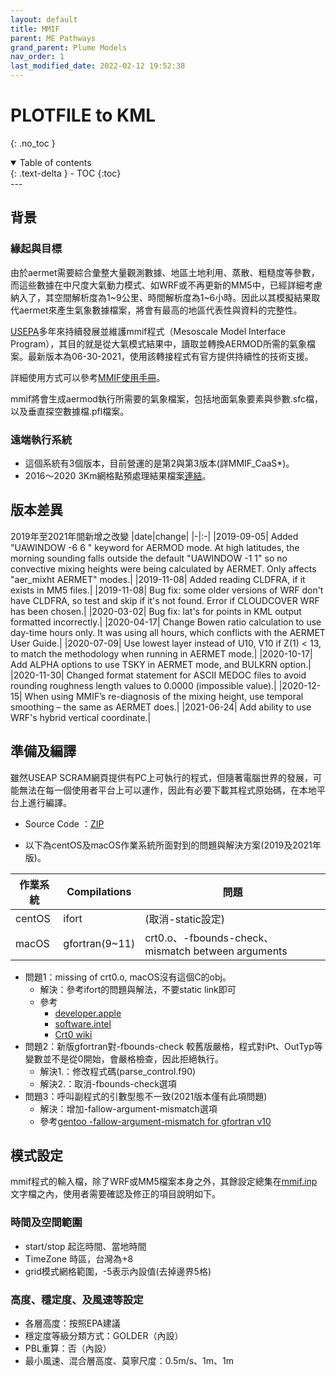 ```yaml
---
layout: default
title: MMIF
parent: ME Pathways
grand_parent: Plume Models
nav_order: 1
last_modified_date: 2022-02-12 19:52:38
---
```

# PLOTFILE to KML
{: .no_toc }

<details open markdown="block">
  <summary>
    Table of contents
  </summary>
  {: .text-delta }
- TOC
{:toc}
</details>
---

## 背景
### 緣起與目標
由於aermet需要綜合彙整大量觀測數據、地區土地利用、蒸散、粗糙度等參數，而這些數據在中尺度大氣動力模式、如WRF或不再更新的MM5中，已經詳細考慮納入了，其空間解析度為1\~9公里、時間解析度為1\~6小時。因此以其模擬結果取代aermet來產生氣象數據檔案，將會有最高的地區代表性與資料的完整性。

[USEPA](https://www.epa.gov/scram/air-quality-dispersion-modeling-related-model-support-programs#mmif)多年來持續發展並維護mmif程式（Mesoscale Model Interface Program），其目的就是從大氣模式結果中，讀取並轉換AERMOD所需的氣象檔案。最新版本為06-30-2021，使用該轉接程式有官方提供持續性的技術支援。

詳細使用方式可以參考[MMIF使用手冊](https://gaftp.epa.gov/Air/aqmg/SCRAM/models/related/mmif/MMIFv3.4.2_Users_Manual.pdf)。

mmif將會生成aermod執行所需要的氣象檔案，包括地面氣象要素與參數.sfc檔，以及垂直探空數據檔.pfl檔案。

### 遠端執行系統
- 這個系統有3個版本，目前營運的是第2與第3版本(詳MMIF_CaaS*)。
- 2016～2020 3Km網格點預處理結果檔案[連結](https://umap.openstreetmap.fr/zh-tw/map/mmif-resultstwn_3x3_grids_588696)。

## 版本差異
2019年至2021年間新增之改變
|date|change|
|-|:-|
|2019-09-05|  Added "UAWINDOW -6 6 " keyword for AERMOD mode. At high latitudes, the morning sounding falls outside the default "UAWINDOW -1 1" so no convective mixing heights were being calculated by AERMET. Only affects "aer_mixht AERMET" modes.|
|2019-11-08|  Added reading CLDFRA, if it exists in MM5 files.|
|2019-11-08|  Bug fix: some older versions of WRF don't have CLDFRA, so test and skip if it's not found. Error if CLOUDCOVER WRF has been chosen.|
|2020-03-02|  Bug fix: lat's for points in KML output formatted incorrectly.|
|2020-04-17|  Change Bowen ratio calculation to use day-time hours only. It was using all hours, which conflicts with the AERMET User Guide.|
|2020-07-09|  Use lowest layer instead of U10, V10 if Z(1) < 13, to match the methodology when running in AERMET mode.|
|2020-10-17|  Add ALPHA options to use TSKY in AERMET mode, and BULKRN option.|
|2020-11-30|  Changed format statement for ASCII MEDOC files to avoid rounding roughness length values to 0.0000 (impossible value).|
|2020-12-15|  When using MMIF’s re-diagnosis of the mixing height, use temporal smoothing – the same as AERMET does.|
|2021-06-24|  Add ability to use WRF's hybrid vertical coordinate.|

## 準備及編譯

雖然USEAP SCRAM網頁提供有PC上可執行的程式，但隨著電腦世界的發展，可能無法在每一個使用者平台上可以運作，因此有必要下載其程式原始碼，在本地平台上進行編譯。

- Source Code ：[ZIP](https://gaftp.epa.gov/Air/aqmg/SCRAM/models/related/mmif/MMIFv3.4.2_2021-06-30.zip)

- 以下為centOS及macOS作業系統所面對到的問題與解決方案(2019及2021年版)。

|作業系統|Compilations|問題|
|-|-|-|
|centOS|ifort|(取消-static設定)|
|macOS|gfortran(9~11)|crt0.o、-fbounds-check、 mismatch between  arguments|

- 問題1：missing of crt0.o, macOS沒有這個C的obj。
  - 解決：參考ifort的問題與解法，不要static link即可
  - 參考
    - [developer.apple](https://developer.apple.com/library/archive/qa/qa1118/_index.html)
    - [software.intel](https://software.intel.com/en-us/articles/library-not-found-crt0)
    - [Crt0 wiki](https://en.wikipedia.org/wiki/Crt0 )
- 問題2：新版gfortran對-fbounds-check 較舊版嚴格，程式對iPt、OutTyp等變數並不是從0開始，會嚴格檢查，因此拒絕執行。
  - 解決1.：修改程式碼(parse_control.f90)
  - 解決2.：取消-fbounds-check選項
- 問題3：呼叫副程式的引數型態不一致(2021版本僅有此項問題)
  - 解決：增加-fallow-argument-mismatch選項
  - 參考[gentoo -fallow-argument-mismatch for gfortran v10](https://github.com/gentoo/gentoo/pull/16093)

## 模式設定

mmif程式的輸入檔，除了WRF或MM5檔案本身之外，其餘設定總集在[mmif.inp]()文字檔之內，使用者需要確認及修正的項目說明如下。
### 時間及空間範圍
- start/stop 起迄時間、當地時間
- TimeZone 時區，台灣為+8
- grid模式網格範圍，-5表示內設值(去掉邊界5格)
### 高度、穩定度、及風速等設定
- 各層高度：按照EPA建議
- 穩定度等級分類方式：GOLDER（內設）
- PBL重算：否（內設）
- 最小風速、混合層高度、莫寧尺度：0.5m/s、1m、1m